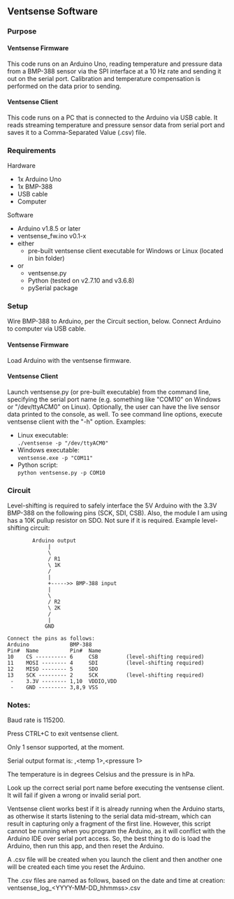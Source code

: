 ## Ventsense Software

### Purpose
#### Ventsense Firmware
This code runs on an Arduino Uno, reading temperature and pressure data from a BMP-388 sensor 
via the SPI interface at a 10 Hz rate and sending it out on the serial port. Calibration and 
temperature compensation is performed on the data prior to sending.

#### Ventsense Client
This code runs on a PC that is connected to the Arduino via USB cable. It reads streaming 
temperature and pressure sensor data from serial port and saves it to a Comma-Separated 
Value (.csv) file. 


### Requirements
Hardware  
   - 1x Arduino Uno
   - 1x BMP-388
   - USB cable
   - Computer
    
Software  
   - Arduino v1.8.5 or later
   - ventsense_fw.ino v0.1-x
   - either
     - pre-built ventsense client executable for Windows or Linux (located in bin folder)
   - or
     - ventsense.py
     - Python (tested on v2.7.10 and v3.6.8)
     - pySerial package
    
### Setup
Wire BMP-388 to Arduino, per the Circuit section, below. Connect Arduino to computer via USB cable.

#### Ventsense Firmware
Load Arduino with the ventsense firmware.

#### Ventsense Client
Launch ventsense.py (or pre-built executable) from the command line, specifying the serial port name 
(e.g. something like "COM10" on Windows or "/dev/ttyACM0" on Linux). Optionally, the user can have 
the live sensor data printed to the console, as well. To see command line options, execute ventsense
client with the "-h" option. Examples:  
- Linux executable:  
   `./ventsense -p "/dev/ttyACM0"`  
- Windows executable:  
   `ventsense.exe -p "COM11"`  
- Python script:  
   `python ventsense.py -p COM10`


### Circuit
Level-shifting is required to safely interface the 5V Arduino with the 3.3V BMP-388 on the following 
pins (SCK, SDI, CSB). Also, the module I am using has a 10K pullup resistor on SDO. Not sure if it is 
required. Example level-shifting circuit:
```
        Arduino output
             |
             \
             / R1
             \ 1K
             /
             |
             +----->> BMP-388 input
             |
             \
             / R2
             \ 2K
             /
             |
            GND
 
Connect the pins as follows:
Arduino             BMP-388
Pin#  Name          Pin#  Name
10    CS ---------- 6     CSB         (level-shifting required)
11    MOSI -------- 4     SDI         (level-shifting required)
12    MISO -------- 5     SDO
13    SCK --------- 2     SCK         (level-shifting required)
 -    3.3V -------- 1,10  VDDIO,VDD
 -    GND --------- 3,8,9 VSS
``` 
      
### Notes:
Baud rate is 115200.

Press CTRL+C to exit ventsense client.
 
Only 1 sensor supported, at the moment.

Serial output format is:
<timestamp>,<temp 1>,<pressure 1>

The temperature is in degrees Celsius and the pressure is in hPa.

Look up the correct serial port name before executing the ventsense client. It will fail if given a
wrong or invalid serial port.

Ventsense client works best if it is already running when the Arduino starts, as otherwise it starts
listening to the serial data mid-stream, which can result in capturing only a fragment of the first 
line. However, this script cannot be running when you program the Arduino, as it will conflict with 
the Arduino IDE over serial port access. So, the best thing to do is load the Arduino, then run this 
app, and then reset the Arduino.

A .csv file will be created when you launch the client and then another one will be created each 
time you reset the Arduino.

The .csv files are named as follows, based on the date and time at creation:
    ventsense_log_<YYYY-MM-DD_hhmmss>.csv 

